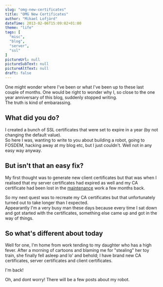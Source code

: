 ```yaml
---
slug: "omg-new-certificates"
title: "OMG New Certificates"
author: "Mikael Lofjärd"
dateTime: 2013-02-06T15:09:02+01:00
theme: "life"
tags: [
  "misc",
  "blog",
  "server",
  "ssl"
]
pictureUrl: null
pictureSubText: null
pictureAltText: null
draft: false
---
```

One might wonder where I've been or what I've been up to these last couple of months. One would be right to wonder why I, so close to the one year anniversary of this blog, suddenly stopped writing.  
The truth is kind of embarassing.

## What did you do?

I created a bunch of SSL certificates that were set to expire in a year (by not changing the default value).  
So here I was, wanting to write to you about building a robot, going to FOSDEM, hacking away at my blog etc, but I just couldn't. Well not in any easy way anyway.

## But isn't that an easy fix?

My first thought was to generate new client certificates but that was when I realised that my server certificates had expired as well and my CA certificate had been lost in the [maintenance](http://lofjard.se/post/maintenance-in-progress) work a few months back.

So my next quest was to recreate my CA certificates but that unfortunately turned out to take longer than I expected.  
Appearantly I'm a very busy man these days because every time I sat down and got started with the certificates, something else came up and got in the way of things.

## So what's different about today

Well for one, I'm home from work tending to my daughter who has a high fever. After a morning of cartoons and blaming me for "stealing" her toy train, she finally fell asleep and lo' and behold; I have brand new CA certificates, server certificates and client certificates.

I'm back!

Oh, and dont worry! There will be a few posts about my robot.
